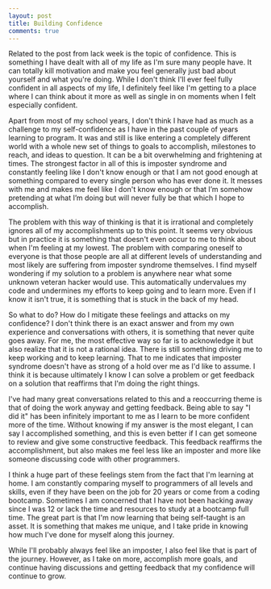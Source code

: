 ```yaml
---
layout: post
title: Building Confidence
comments: true
---
```


Related to the post from lack week is the topic of confidence.  This is something I have dealt with all of my life as I'm sure many people have.  It can totally kill motivation and make you feel generally just bad about yourself and what you're doing.  While I don't think I'll ever feel fully confident in all aspects of my life,  I definitely feel like I'm getting to a place where I can think about it more as well as single in on moments when I felt especially confident.

Apart from most of my school years, I don't think I have had as much as a challenge to my self-confidence as I have in the past couple of years learning to program.  It was and still is like entering a completely different world with a whole new set of things to goals to accomplish, milestones to reach, and ideas to question.  It can be a bit overwhelming and frightening at times.  The strongest factor in all of this is imposter syndrome and constantly feeling like I don't know enough or that I am not good enough at something compared to every single person who has ever done it.  It messes with me and makes me feel like I don't know enough or that I’m somehow pretending at what I’m doing but will never fully be that which I hope to accomplish.

The problem with this way of thinking is that it is irrational and completely ignores all of my accomplishments up to this point.  It seems very obvious but in practice it is something that doesn't even occur to me to think about when I'm feeling at my lowest.  The problem with comparing oneself to everyone is that those people are all at different levels of understanding and most likely are suffering from imposter syndrome themselves.  I find myself wondering if my solution to a problem is anywhere near what some unknown veteran hacker would use.  This automatically undervalues my code and undermines my efforts to keep going and to learn more.  Even if I know it isn't true, it is something that is stuck in the back of my head.

So what to do?  How do I mitigate these feelings and attacks on my confidence?  I don't think there is an exact answer and from my own experience and conversations with others, it is something that never quite goes away.  For me, the most effective way so far is to acknowledge it but also realize that it is not a rational idea.  There is still something driving me to keep working and to keep learning.  That to me indicates that imposter syndrome doesn't have as strong of a hold over me as I'd like to assume.  I think it is because ultimately I know I can solve a problem or get feedback on a solution that reaffirms that I'm doing the right things.

I've had many great conversations related to this and a reoccurring theme is that of doing the work anyway and getting feedback.  Being able to say "I did it" has been infinitely important to me as I learn to be more confident more of the time. Without knowing if my answer is the most elegant, I can say I accomplished something, and this is even better if I can get someone to review and give some constructive feedback.  This feedback reaffirms the accomplishment, but also makes me feel less like an imposter and more like someone discussing code with other programmers.

I think a huge part of these feelings stem from the fact that I'm learning at home.  I am constantly comparing myself to programmers of all levels and skills, even if they have been on the job for 20 years or come from a coding bootcamp.  Sometimes I am concerned that I have not been hacking away since I was 12 or lack the time and resources to study at a bootcamp full time.  The great part is that I'm now learning that being self-taught is an asset.  It is something that makes me unique, and I take pride in knowing how much I've done for myself along this journey.  

While I'll probably always feel like an imposter, I also feel like that is part of the journey.  However, as I take on more, accomplish more goals, and continue having discussions and getting feedback that my confidence will continue to grow.

